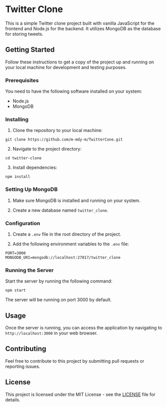 # Twitter Clone

This is a simple Twitter clone project built with vanilla JavaScript for the frontend and Node.js for the backend. It utilizes MongoDB as the database for storing tweets.

## Getting Started

Follow these instructions to get a copy of the project up and running on your local machine for development and testing purposes.

### Prerequisites

You need to have the following software installed on your system:

- Node.js
- MongoDB

### Installing

1. Clone the repository to your local machine:

```
git clone https://github.com/m-mdy-m/TwitterCone.git
```

2. Navigate to the project directory:

```
cd twitter-clone
```

3. Install dependencies:

```
npm install
```

### Setting Up MongoDB

1. Make sure MongoDB is installed and running on your system.

2. Create a new database named `twitter_clone`.

### Configuration

1. Create a `.env` file in the root directory of the project.

2. Add the following environment variables to the `.env` file:

```
PORT=3000
MONGODB_URI=mongodb://localhost:27017/twitter_clone
```

### Running the Server

Start the server by running the following command:

```
npm start
```

The server will be running on port 3000 by default.

## Usage

Once the server is running, you can access the application by navigating to `http://localhost:3000` in your web browser.

## Contributing

Feel free to contribute to this project by submitting pull requests or reporting issues.

## License

This project is licensed under the MIT License - see the [LICENSE](https://github.com/m-mdy-m/NexTweet/blob/main/LICENSE) file for details.